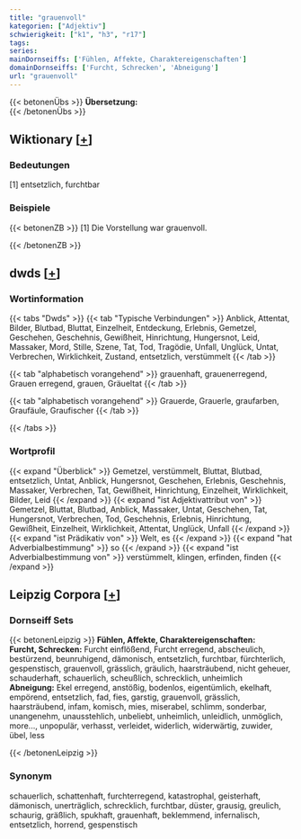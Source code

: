 ```yaml
---
title: "grauenvoll"
kategorien: ["Adjektiv"]
schwierigkeit: ["k1", "h3", "r17"]
tags:
series:
mainDornseiffs: ['Fühlen, Affekte, Charaktereigenschaften']
domainDornseiffs: ['Furcht, Schrecken', 'Abneigung']
url: "grauenvoll"
---
```


{{< betonenÜbs >}}
**Übersetzung:**  
{{< /betonenÜbs >}}

## Wiktionary [[+](https://de.wiktionary.org/wiki/grauenvoll)]

### Bedeutungen
[1] entsetzlich, furchtbar  

### Beispiele
{{< betonenZB >}}
[1] Die Vorstellung war grauenvoll.  

{{< /betonenZB >}}


## dwds [[+](https://www.dwds.de/wb/grauenvoll)]

### Wortinformation
{{< tabs "Dwds" >}}
{{< tab "Typische Verbindungen" >}}
Anblick, Attentat, Bilder, Blutbad, Bluttat, Einzelheit, Entdeckung, Erlebnis, Gemetzel, Geschehen, Geschehnis, Gewißheit, Hinrichtung, Hungersnot, Leid, Massaker, Mord, Stille, Szene, Tat, Tod, Tragödie, Unfall, Unglück, Untat, Verbrechen, Wirklichkeit, Zustand, entsetzlich, verstümmelt
{{< /tab >}}

{{< tab "alphabetisch vorangehend" >}}
grauenhaft, grauenerregend, Grauen erregend, grauen, Gräueltat
{{< /tab >}}

{{< tab "alphabetisch vorangehend" >}}
Grauerde, Grauerle, graufarben, Graufäule, Graufischer
{{< /tab >}}

{{< /tabs >}}

### Wortprofil
{{< expand "Überblick" >}} Gemetzel, verstümmelt, Bluttat, Blutbad, entsetzlich, Untat, Anblick, Hungersnot, Geschehen, Erlebnis, Geschehnis, Massaker, Verbrechen, Tat, Gewißheit, Hinrichtung, Einzelheit, Wirklichkeit, Bilder, Leid {{< /expand >}}
{{< expand "ist Adjektivattribut von" >}} Gemetzel, Bluttat, Blutbad, Anblick, Massaker, Untat, Geschehen, Tat, Hungersnot, Verbrechen, Tod, Geschehnis, Erlebnis, Hinrichtung, Gewißheit, Einzelheit, Wirklichkeit, Attentat, Unglück, Unfall {{< /expand >}}
{{< expand "ist Prädikativ von" >}} Welt, es {{< /expand >}}
{{< expand "hat Adverbialbestimmung" >}} so {{< /expand >}}
{{< expand "ist Adverbialbestimmung von" >}} verstümmelt, klingen, erfinden, finden {{< /expand >}}

## Leipzig Corpora [[+](https://corpora.uni-leipzig.de/en/res?word=grauenvoll&corpusId=deu_newscrawl-public_2018)]

### Dornseiff Sets
{{< betonenLeipzig >}}
**Fühlen, Affekte, Charaktereigenschaften:**  
**Furcht, Schrecken:** Furcht einflößend, Furcht erregend, abscheulich, bestürzend, beunruhigend, dämonisch, entsetzlich, furchtbar, fürchterlich, gespenstisch, grauenvoll, grässlich, gräulich, haarsträubend, nicht geheuer, schauderhaft, schauerlich, scheußlich, schrecklich, unheimlich  
**Abneigung:** Ekel erregend, anstößig, bodenlos, eigentümlich, ekelhaft, empörend, entsetzlich, fad, fies, garstig, grauenvoll, grässlich, haarsträubend, infam, komisch, mies, miserabel, schlimm, sonderbar, unangenehm, unausstehlich, unbeliebt, unheimlich, unleidlich, unmöglich, more..., unpopulär, verhasst, verleidet, widerlich, widerwärtig, zuwider, übel, less  

{{< /betonenLeipzig >}}

### Synonym
schauerlich, schattenhaft, furchterregend, katastrophal, geisterhaft, dämonisch, unerträglich, schrecklich, furchtbar, düster, grausig, greulich, schaurig, gräßlich, spukhaft, grauenhaft, beklemmend, infernalisch, entsetzlich, horrend, gespenstisch

